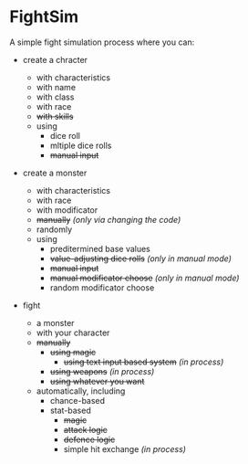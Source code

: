 # FightSim

A simple fight simulation process where you can:
- create a chracter
  - with characteristics
  - with name
  - with class
  - with race
  - ~~with skills~~
  - using
    - dice roll
    - mltiple dice rolls
    - ~~manual input~~

- create a monster
  - with characteristics
  - with race
  - with modificator
  - ~~manually~~ *(only via changing the code)*
  - randomly
  - using
    - preditermined base values 
    - ~~value-adjusting dice rolls~~ *(only in manual mode)*
    - ~~manual input~~
    - ~~manual modificator choose~~ *(only in manual mode)*
    - random modificator choose

- fight
  - a monster
  - with your character
  - ~~manually~~
    - ~~using magic~~
      - ~~using text input based system~~ *(in process)*
    - ~~using weapons~~ *(in process)*
    - ~~using whatever you want~~
  - automatically, including
    - chance-based
    - stat-based
      - ~~magic~~
      - ~~attack logic~~
      - ~~defence logic~~
      - simple hit exchange *(in process)*
